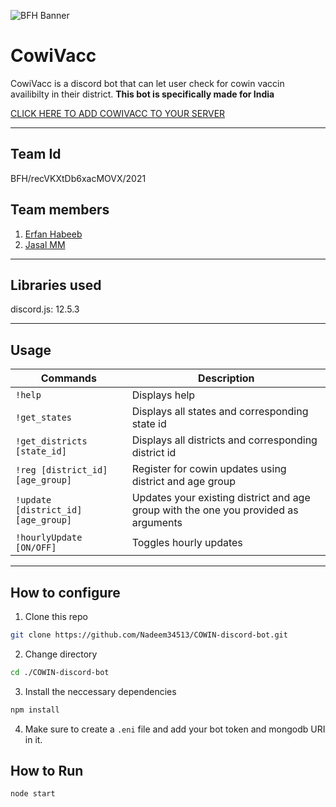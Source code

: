 ![BFH Banner](https://trello-attachments.s3.amazonaws.com/542e9c6316504d5797afbfb9/542e9c6316504d5797afbfc1/39dee8d993841943b5723510ce663233/Frame_19.png)
# CowiVacc

CowiVacc is a discord bot that can let user check for cowin vaccin availibilty in their district. **This bot is specifically made for India**

[CLICK HERE TO ADD COWIVACC TO YOUR SERVER](https://discord.com/oauth2/authorize?client_id=843232501631287347&scope=bot)

___
## Team Id
BFH/recVKXtDb6xacMOVX/2021
## Team members
1. [Erfan Habeeb](https://github.com/erfanhabeeb)
2. [Jasal MM]()

___
## Libraries used

discord.js: 12.5.3
___
## Usage

| Commands      | Description |
| -----------   | ----------- |
| `!help`        | Displays help       |
| `!get_states`     | Displays all states and corresponding state id        |
| `!get_districts [state_id]`     | Displays all districts and corresponding district id        |
| `!reg [district_id] [age_group]`     | Register for cowin updates using district and age group        |
| `!update [district_id] [age_group]`     | Updates your existing district and age group with the one you provided as arguments        |
| `!hourlyUpdate [ON/OFF]`     | Toggles hourly updates         |

___

## How to configure
1. Clone this repo
```bash
git clone https://github.com/Nadeem34513/COWIN-discord-bot.git
```
2. Change directory
``` bash
cd ./COWIN-discord-bot
```
3. Install the neccessary dependencies
```javascript
npm install
```
4. Make sure to create a ``.eni`` file and add your bot token and mongodb URI in it.
## How to Run
```javascript
node start
```